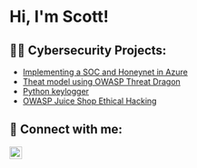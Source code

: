 <h1>Hi, I'm Scott! 

<h2>👨‍💻 Cybersecurity Projects:</h2>

  - [Implementing a SOC and Honeynet in Azure](https://github.com/thetascott/Azure-Honeynet/)
  - [Theat model using OWASP Threat Dragon](https://github.com/thetascott/threat-modeling)
  - [Python keylogger](https://github.com/thetascott/Python-keylogger/)
  - [OWASP Juice Shop Ethical Hacking](https://github.com/thetascott/OWASP-Juice-Shop)

<h2> 🤳 Connect with me:</h2>

[<img align="left" alt="ScottSlivnik | LinkedIn" width="22px" src="https://cdn.jsdelivr.net/npm/simple-icons@v3/icons/linkedin.svg" />][linkedin]

[linkedin]: https://www.linkedin.com/in/scott-slivnik-772b92190/
